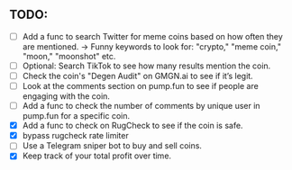## TODO:

- [ ] Add a func to search Twitter for meme coins based on how often they are mentioned. -> Funny keywords to look for: "crypto," "meme coin," "moon," "moonshot" etc.
- [ ] Optional: Search TikTok to see how many results mention the coin.
- [ ] Check the coin's "Degen Audit" on GMGN.ai to see if it’s legit.
- [ ] Look at the comments section on pump.fun to see if people are engaging with the coin.
- [ ] Add a func to check the number of comments by unique user in pump.fun for a specific coin.
- [X] Add a func to check on RugCheck to see if the coin is safe.
- [X] bypass rugcheck rate limiter
- [ ] Use a Telegram sniper bot to buy and sell coins.
- [X] Keep track of your total profit over time.

